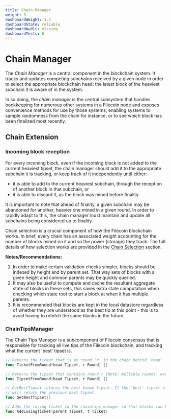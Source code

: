 ```yaml
---
title: Chain Manager
weight: 3
dashboardWeight: 1.5
dashboardState: reliable
dashboardAudit: missing
dashboardTests: 0
---
```


# Chain Manager

The _Chain Manager_ is a central component in the blockchain system. It tracks and updates competing subchains received by a given node in order to select the appropriate blockchain head: the latest block of the heaviest subchain it is aware of in the system.

In so doing, the _chain manager_ is the central subsystem that handles bookkeeping for numerous other systems in a Filecoin node and exposes convenience methods for use by those systems, enabling systems to sample randomness from the chain for instance, or to see which block has been finalized most recently.


## Chain Extension

### Incoming block reception

For every incoming block, even if the incoming block is not added to the current heaviest tipset, the chain manager should add it to the appropriate subchain it is tracking, or keep track of it independently until either:
- it is able to add to the current heaviest subchain, through the reception of another block in that subchain, or
- it is able to discard it, as the block was mined before finality.

It is important to note that ahead of finality, a given subchain may be abandoned for another, heavier one mined in a given round. In order to rapidly adapt to this, the chain manager must maintain and update all subchains being considered up to finality.

Chain selection is a crucial component of how the Filecoin blockchain works. In brief, every chain has an associated weight accounting for the number of blocks mined on it and so the power (storage) they track. The full details of how selection works are provided in the [Chain Selection](expected_consensus#chain-selection) section.

**Notes/Recommendations:**
1. In order to make certain validation checks simpler, blocks should be indexed by height and by parent set. That way sets of blocks with a given height and common parents may be quickly queried.
2. It may also be useful to compute and cache the resultant aggregate state of blocks in these sets, this saves extra state computation when checking which state root to start a block at when it has multiple parents.
3. It is recommended that blocks are kept in the local datastore regardless of whether they are understood as the best tip at this point - this is to avoid having to refetch the same blocks in the future.

### ChainTipsManager

The Chain Tips Manager is a subcomponent of Filecoin consensus that is responsible for tracking all live tips of the Filecoin blockchain, and tracking what the current 'best' tipset is.

```go
// Returns the ticket that is at round 'r' in the chain behind 'head'
func TicketFromRound(head Tipset, r Round) {}

// Returns the tipset that contains round r (Note: multiple rounds' worth of tickets may exist within a single block due to losing tickets being added to the eventually successfully generated block)
func TipsetFromRound(head Tipset, r Round) {}

// GetBestTipset returns the best known tipset. If the 'best' tipset hasn't changed, then this
// will return the previous best tipset.
func GetBestTipset()

// Adds the losing ticket to the chaintips manager so that blocks can be mined on top of it
func AddLosingTicket(parent Tipset, t Ticket)
```
